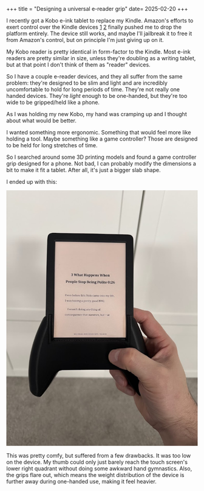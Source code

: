 +++
title = "Designing a universal e-reader grip"
date= 2025-02-20
+++

I recently got a Kobo e-ink tablet to replace my Kindle. Amazon's efforts to exert control over the Kindle devices [1](https://www.nytimes.com/2009/07/18/technology/companies/18amazon.html) [2](https://wiki.rossmanngroup.com/index.php?title=Amazon_Kindle_removes_download_feature_of_purchased_books) finally pushed me to drop the platform entirely. The device still works, and maybe I'll jailbreak it to free it from Amazon's control, but on principle I'm just giving up on it.

My Kobo reader is pretty identical in form-factor to the Kindle. Most e-ink readers are pretty similar in size, unless they're doubling as a writing tablet, but at that point I don't think of them as "reader" devices.

So I have a couple e-reader devices, and they all suffer from the same problem: they're designed to be slim and light and are incredibly uncomfortable to hold for long periods of time. They're not really one handed devices. They're _light_ enough to be one-handed, but they're too wide to be gripped/held like a phone.

As I was holding my new Kobo, my hand was cramping up and I thought about what would be better.

I wanted something more ergonomic. Something that would feel more like holding a tool. Maybe something like a game controller? Those are designed to be held for long stretches of time.

So I searched around some 3D printing models and found a game controller grip designed for a phone. Not bad, I can probably modify the dimensions a bit to make it fit a tablet. After all, it's just a bigger slab shape.

I ended up with this:

<img src="game-controller-grip.jpg" alt="a kobo e-reader nestled in some playstation style controller grips on the lower half of the sides" />

This was pretty comfy, but suffered from a few drawbacks. It was too low on the device. My thumb could only just barely reach the touch screen's lower right quadrant without doing some awkward hand gymnastics. Also, the grips flare out, which means the weight distribution of the device is further away during one-handed use, making it feel heavier. 